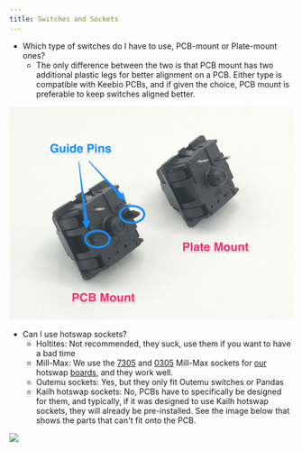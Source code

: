 ```yaml
---
title: Switches and Sockets
---
```


+ Which type of switches do I have to use, PCB-mount or Plate-mount ones?
    + The only difference between the two is that PCB mount has two additional plastic legs for better alignment on a PCB. Either type is compatible with Keebio PCBs, and if given the choice, PCB mount is preferable to keep switches aligned better.

![](./../assets/images/misc/switch-mount.jpg)

+ Can I use hotswap sockets?
    + Holtites: Not recommended, they suck, use them if you want to have a bad time
    + Mill-Max: We use the [7305](https://keeb.io/products/mill-max-hotswap-sockets?variant=32377091096670) and [0305](https://keeb.io/products/mill-max-hotswap-sockets?variant=32377167511646) Mill-Max sockets for [our](https://keeb.io/products/mill-max-hotswap-sockets?_pos=1&_sid=9beee6bc3&_ss=r) hotswap [boards](https://keeb.io/products/iris-keyboard-pre-built?_pos=2&_sid=9beee6bc3&_ss=r), and they work well.
    + Outemu sockets: Yes, but they only fit Outemu switches or Pandas
    + Kailh hotswap sockets: No, PCBs have to specifically be designed for them, and typically, if it was designed to use Kailh hotswap sockets, they will already be pre-installed. See the image below that shows the parts that can't fit onto the PCB.

![](https://i.imgur.com/jowodfJ.png)
